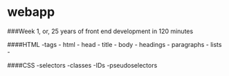 webapp
======

###Week 1, or, 25 years of front end development in 120 minutes

####HTML
-tags
    - html
    - head
    - title
    - body
    - headings
    - paragraphs
    - lists
    - 

####CSS
    -selectors
    -classes
    -IDs
    -pseudoselectors

